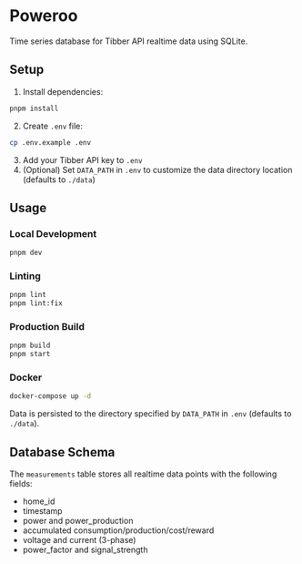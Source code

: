 # Poweroo

Time series database for Tibber API realtime data using SQLite.

## Setup

1. Install dependencies:
```bash
pnpm install
```

2. Create `.env` file:
```bash
cp .env.example .env
```

3. Add your Tibber API key to `.env`
4. (Optional) Set `DATA_PATH` in `.env` to customize the data directory location (defaults to `./data`)

## Usage

### Local Development
```bash
pnpm dev
```

### Linting
```bash
pnpm lint
pnpm lint:fix
```

### Production Build
```bash
pnpm build
pnpm start
```

### Docker
```bash
docker-compose up -d
```

Data is persisted to the directory specified by `DATA_PATH` in `.env` (defaults to `./data`).

## Database Schema

The `measurements` table stores all realtime data points with the following fields:
- home_id
- timestamp
- power and power_production
- accumulated consumption/production/cost/reward
- voltage and current (3-phase)
- power_factor and signal_strength
